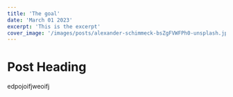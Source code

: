 ```yaml
---
title: 'The goal'
date: 'March 01 2023'
excerpt: 'This is the excerpt'
cover_image: '/images/posts/alexander-schimmeck-bsZgFVWFPh0-unsplash.jpg'
---
```


# Post Heading
edpojoifjweoifj